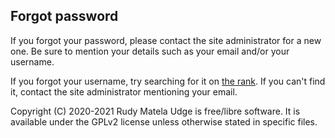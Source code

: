 Forgot password
---------------

If you forgot your password,
please contact the site administrator for a new one.
Be sure to mention your details
such as your email and/or your username.

If you forgot your username,
try searching for it on [the rank](/rank).
If you can't find it,
contact the site administrator
mentioning your email.


Copyright (C) 2020-2021  Rudy Matela
Udge is free/libre software.
It is available under the GPLv2 license
unless otherwise stated in specific files.
